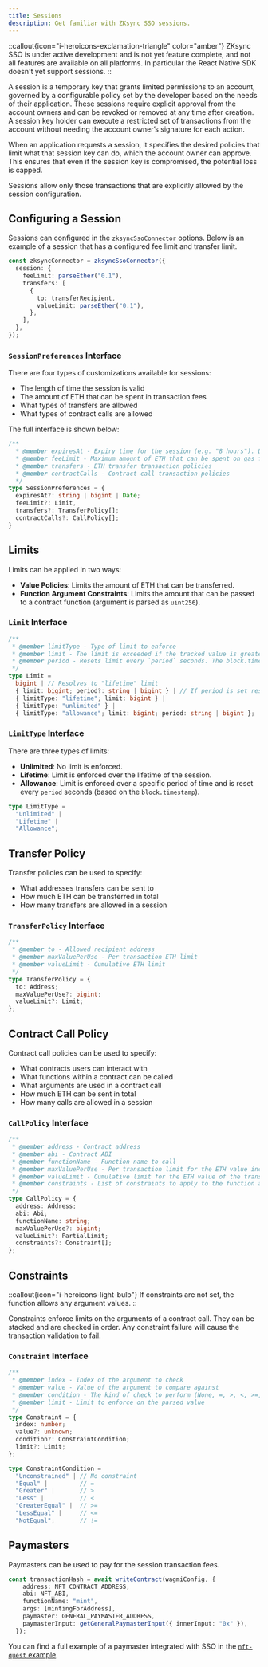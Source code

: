 ```yaml
---
title: Sessions
description: Get familiar with ZKsync SSO sessions.
---
```


::callout{icon="i-heroicons-exclamation-triangle" color="amber"}
ZKsync SSO is under active development and is not yet feature complete,
and not all features are available on all platforms.
In particular the React Native SDK doesn't yet support sessions.
::

A session is a temporary key that grants limited permissions to an account,
governed by a configurable policy set by the developer based on the needs of their application.
These sessions require explicit approval from the account owners and can be revoked or removed at any time after creation.
A session key holder can execute a restricted set of transactions from the account without needing the account owner’s signature for each action.

When an application requests a session, it specifies the desired policies that limit what that session key can do, which the account owner can approve.
This ensures that even if the session key is compromised, the potential loss is capped.

Sessions allow only those transactions that are explicitly allowed by the session configuration.

## Configuring a Session

Sessions can configured in the `zksyncSsoConnector` options.
Below is an example of a session that has a configured
fee limit and transfer limit.

```ts
const zksyncConnector = zksyncSsoConnector({
  session: {
    feeLimit: parseEther("0.1"),
    transfers: [
      {
        to: transferRecipient,
        valueLimit: parseEther("0.1"),
      },
    ],
  },
});
```

### `SessionPreferences` Interface

There are four types of customizations available for sessions:

- The length of time the session is valid
- The amount of ETH that can be spent in transaction fees
- What types of transfers are allowed
- What types of contract calls are allowed

The full interface is shown below:

```ts
/**
  * @member expiresAt - Expiry time for the session (e.g. "8 hours"). Defaults are set by the Auth Server (currently 1 day).
  * @member feeLimit - Maximum amount of ETH that can be spent on gas fees
  * @member transfers - ETH transfer transaction policies
  * @member contractCalls - Contract call transaction policies
  */
type SessionPreferences = {
  expiresAt?: string | bigint | Date;
  feeLimit?: Limit,
  transfers?: TransferPolicy[];
  contractCalls?: CallPolicy[];
}
```

## Limits

Limits can be applied in two ways:

- **Value Policies**: Limits the amount of ETH that can be transferred.
- **Function Argument Constraints**: Limits the amount that can be passed to a contract function (argument is parsed as `uint256`).

### `Limit` Interface

```ts
/**
 * @member limitType - Type of limit to enforce
 * @member limit - The limit is exceeded if the tracked value is greater than set value over the provided period (if applicable)
 * @member period - Resets limit every `period` seconds. The block.timestamp divisor for the limit to be enforced (eg: "60 minutes", "24 hours")
 */
type Limit =
  bigint | // Resolves to "lifetime" limit
  { limit: bigint; period?: string | bigint } | // If period is set resolves to "allowance" limit, otherwise "lifetime"
  { limitType: "lifetime"; limit: bigint } |
  { limitType: "unlimited" } |
  { limitType: "allowance"; limit: bigint; period: string | bigint };
```

### `LimitType` Interface

There are three types of limits:

- **Unlimited**: No limit is enforced.
- **Lifetime**: Limit is enforced over the lifetime of the session.
- **Allowance**: Limit is enforced over a specific period of time and is reset every `period` seconds (based on the `block.timestamp`).

```ts
type LimitType =
  "Unlimited" |
  "Lifetime" |
  "Allowance";
```

## Transfer Policy

Transfer policies can be used to specify:

- What addresses transfers can be sent to
- How much ETH can be transferred in total
- How many transfers are allowed in a session

### `TransferPolicy` Interface

```ts
/**
 * @member to - Allowed recipient address
 * @member maxValuePerUse - Per transaction ETH limit
 * @member valueLimit - Cumulative ETH limit
 */
type TransferPolicy = {
  to: Address;
  maxValuePerUse?: bigint;
  valueLimit?: Limit;
};
```

## Contract Call Policy

Contract call policies can be used to specify:

- What contracts users can interact with
- What functions within a contract can be called
- What arguments are used in a contract call
- How much ETH can be sent in total
- How many calls are allowed in a session

### `CallPolicy` Interface

```ts
/**
 * @member address - Contract address
 * @member abi - Contract ABI
 * @member functionName - Function name to call
 * @member maxValuePerUse - Per transaction limit for the ETH value included in the transaction
 * @member valueLimit - Cumulative limit for the ETH value of the transaction
 * @member constraints - List of constraints to apply to the function arguments; unconstrained if not set
 */
type CallPolicy = {
  address: Address;
  abi: Abi;
  functionName: string;
  maxValuePerUse?: bigint;
  valueLimit?: PartialLimit;
  constraints?: Constraint[];
};
```

## Constraints

::callout{icon="i-heroicons-light-bulb"}
If constraints are not set, the function allows any argument values.
::

Constraints enforce limits on the arguments of a contract call.
They can be stacked and are checked in order.
Any constraint failure will cause the transaction validation to fail.

### `Constraint` Interface

```ts
/**
 * @member index - Index of the argument to check
 * @member value - Value of the argument to compare against
 * @member condition - The kind of check to perform (None, =, >, <, >=, <=, !=)
 * @member limit - Limit to enforce on the parsed value
 */
type Constraint = {
  index: number;
  value?: unknown;
  condition?: ConstraintCondition;
  limit?: Limit;
};
```

```ts
type ConstraintCondition =
  "Unconstrained" | // No constraint
  "Equal" |         // =
  "Greater" |       // >
  "Less" |          // <
  "GreaterEqual" |  // >=
  "LessEqual" |     // <=
  "NotEqual";       // !=
```

## Paymasters

Paymasters can be used to pay for the session transaction fees.

```ts
const transactionHash = await writeContract(wagmiConfig, {
    address: NFT_CONTRACT_ADDRESS,
    abi: NFT_ABI,
    functionName: "mint",
    args: [mintingForAddress],
    paymaster: GENERAL_PAYMASTER_ADDRESS,
    paymasterInput: getGeneralPaymasterInput({ innerInput: "0x" }),
  });
```

You can find a full example of a paymaster integrated with SSO in the [`nft-quest` example](https://github.com/matter-labs/zksync-sso/blob/main/examples/nft-quest/composables/useMintNft.ts).
